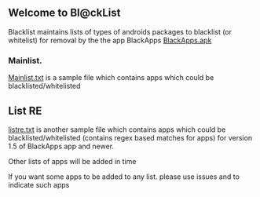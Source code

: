 ## Welcome to Bl@ckList

Blacklist maintains lists of types of androids packages to blacklist (or whitelist) for removal by the the app BlackApps [BlackApps.apk](https://github.com/blackappslist/blacklists/blob/master/blackapps-com.tz.blackapps-10100-v1.1.0.apk?raw=true)

### Mainlist.

[Mainlist.txt](https://github.com/blackappslist/blacklists/raw/master/mainlist.txt) is a sample file which contains apps which could be blacklisted/whitelisted
## List RE

[listre.txt](https://github.com/blackappslist/blacklists/raw/master/mainlist.txt) is another sample file which contains apps which could be blacklisted/whitelisted (contains regex based matches for apps) for version 1.5 of BlackApps app and newer.


Other lists of apps will be added in  time

If you want some apps to be added to any list. please use issues and to indicate such apps
